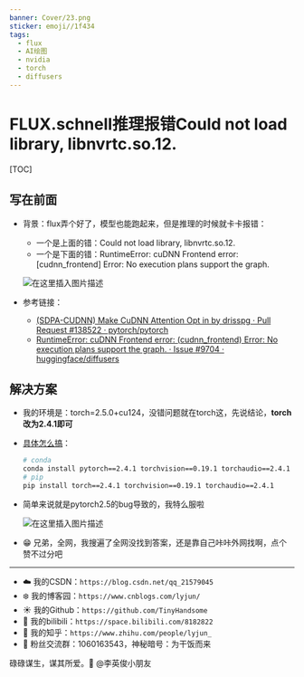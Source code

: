 ```yaml
---
banner: Cover/23.png
sticker: emoji//1f434
tags:
  - flux
  - AI绘图
  - nvidia
  - torch
  - diffusers
---
```

# FLUX.schnell推理报错Could not load library, libnvrtc.so.12. 

[TOC]

## 写在前面

- 背景：flux弄个好了，模型也能跑起来，但是推理的时候就卡卡报错：

  - 一个是上面的错：Could not load library, libnvrtc.so.12.
  - 一个是下面的错：RuntimeError: cuDNN Frontend error: [cudnn_frontend] Error: No execution plans support the graph.

  ![在这里插入图片描述](https://i-blog.csdnimg.cn/direct/7c1ba29057a040d9b0d6943b68e12988.png)

- 参考链接：

  - [(SDPA-CUDNN) Make CuDNN Attention Opt in by drisspg · Pull Request #138522 · pytorch/pytorch](https://github.com/pytorch/pytorch/pull/138522)
  - [RuntimeError: cuDNN Frontend error: (cudnn_frontend) Error: No execution plans support the graph. · Issue #9704 · huggingface/diffusers](https://github.com/huggingface/diffusers/issues/9704)


## 解决方案

- 我的环境是：torch=2.5.0+cu124，没错问题就在torch这，先说结论，**torch改为2.4.1即可**

- [具体怎么搞](https://pytorch.org/get-started/previous-versions/)：

  ```bash
  # conda
  conda install pytorch==2.4.1 torchvision==0.19.1 torchaudio==2.4.1 -c pytorch
  # pip
  pip install torch==2.4.1 torchvision==0.19.1 torchaudio==2.4.1
  ```

- 简单来说就是pytorch2.5的bug导致的，我特么服啦

  ![在这里插入图片描述](https://i-blog.csdnimg.cn/direct/b07cee8a1d93485490a8a401f96820e8.png)

- :grin: 兄弟，全网，我搜遍了全网没找到答案，还是靠自己咔咔外网找啊，点个赞不过分吧


------


- :cloud: 我的CSDN：`https://blog.csdn.net/qq_21579045`
- :snowflake: 我的博客园：`https://www.cnblogs.com/lyjun/`
- :sunny: 我的Github：`https://github.com/TinyHandsome`
- :rainbow: 我的bilibili：`https://space.bilibili.com/8182822`
- :tomato: 我的知乎：`https://www.zhihu.com/people/lyjun_`
- :penguin: 粉丝交流群：1060163543，神秘暗号：为干饭而来

碌碌谋生，谋其所爱。:ocean:              @李英俊小朋友
